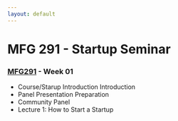 ```yaml
---
layout: default
---
```


# MFG 291 - Startup Seminar

### [MFG291](../) - Week 01

- Course/Starup Introduction Introduction
- Panel Presentation Preparation
- Community Panel
- Lecture 1: How to Start a Startup